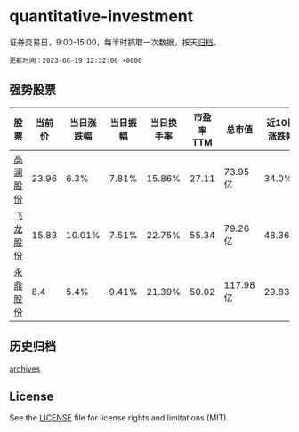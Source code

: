 # quantitative-investment

证券交易日，9:00-15:00，每半时抓取一次数据，按天[归档](archives)。

`更新时间：2023-06-19 12:32:06 +0800`

## 强势股票

|股票|当前价|当日涨跌幅|当日振幅|当日换手率|市盈率TTM|总市值|近10日涨跌幅|
|----|----|----|----|----|----|----|----|
|[高澜股份](https://xueqiu.com/S/SZ300499)|23.96|6.3%|7.81%|15.86%|27.11|73.95亿|34.0%|
|[飞龙股份](https://xueqiu.com/S/SZ002536)|15.83|10.01%|7.51%|22.75%|55.34|79.26亿|48.36%|
|[永鼎股份](https://xueqiu.com/S/SH600105)|8.4|5.4%|9.41%|21.39%|50.02|117.98亿|29.83%|

## 历史归档

[archives](archives)

## License

See the [LICENSE](LICENSE) file for license rights and limitations (MIT).
